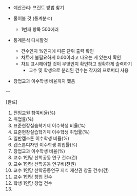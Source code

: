 - 예산관리: 프린트 방법 찾기


- 물어볼 것 (통계분석)
	- 1번째 항목 500에러

- 통계분석 다시할것
	- 건수인지 %인지에 따른 단위 출력 확인
	- 차트에 불필요하게 0.00이라고 나오는 게 있는지 확인
	- 차트 표시해야할 것이 무엇인지 확인하고 정확하게 출력하기
		- 교수 및 학생으로 분리된 건수는 각자의 프로퍼티 사용

- 창업교과 이수학생 비율까지 했음


-- 


[완료]
1. 전임교원 참여비율(%)
2. 취업률(%)
3. 표준현장실습학기제 이수학생 비율(%)
4. 표준현장실습학기제 이수학생 취업률(%)
5. 일반캡스톤 이수학생 비율(%)
6. 캡스톤디자인 이수학생 취업률(%)
7. 창업교과 이수학생 비율(%)
8. 교수 1인당 산학공동 연구 건수(건)
9. 교수 1인당 산학공동 연구비(천원)
10. 교수 1인당 산학공동연구 지식 재산권 창출 건수(건)
11. 교수 1인당 창업 건수
12. 학생 1인당 창업 건수
13. 